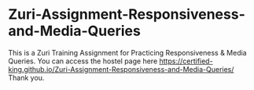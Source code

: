 # Zuri-Assignment-Responsiveness-and-Media-Queries
This is a Zuri Training Assignment for Practicing Responsiveness &amp; Media Queries.
You can access the hostel page here https://certified-king.github.io/Zuri-Assignment-Responsiveness-and-Media-Queries/
Thank you.
